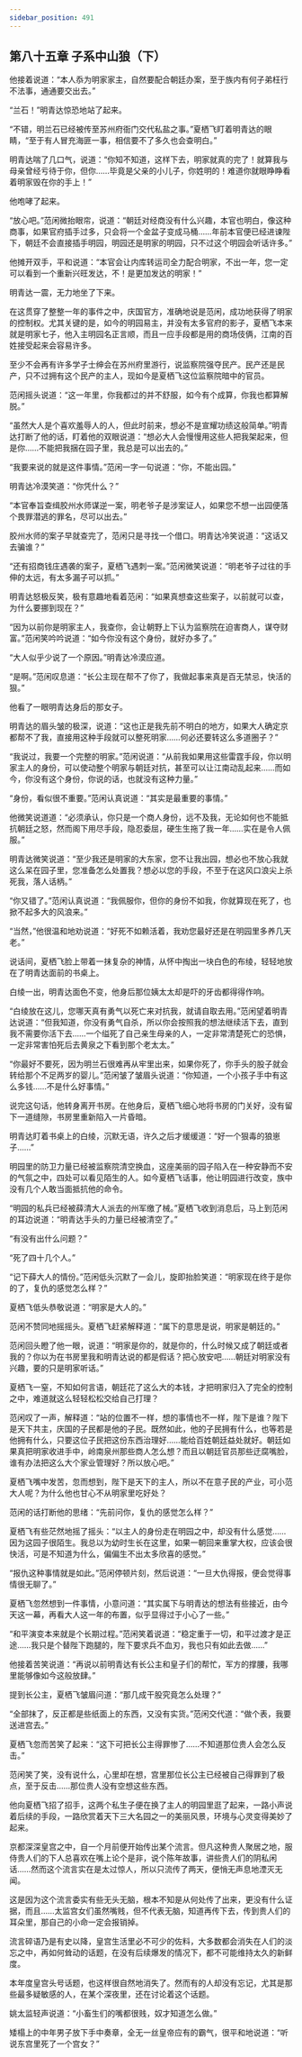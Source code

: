 ```yaml
---
sidebar_position: 491
---
```


## 第八十五章 **子系中山狼（下）**

他接着说道：“本人忝为明家家主，自然要配合朝廷办案，至于族内有何子弟枉行不法事，通通要交出去。”

“兰石！”明青达惊恐地站了起来。

“不错，明兰石已经被传至苏州府衙门交代私盐之事。”夏栖飞盯着明青达的眼睛，“至于有人冒充海匪一事，相信要不了多久也会查明白。”

明青达喘了几口气，说道：“你知不知道，这样下去，明家就真的完了！就算我与母亲曾经亏待于你，但你……毕竟是父亲的小儿子，你姓明的！难道你就眼睁睁看着明家毁在你的手上！”

他咆哮了起来。

“放心吧。”范闲微抬眼帘，说道：“朝廷对经商没有什么兴趣，本官也明白，像这种商事，如果官府插手过多，只会将一个金盆子变成马桶……年前本官便已经进谏陛下，朝廷不会直接插手明园，明园还是明家的明园，只不过这个明园会听话许多。”

他摊开双手，平和说道：“本官会让内库转运司全力配合明家，不出一年，您一定可以看到一个重新兴旺发达，不！是更加发达的明家！”

明青达一震，无力地坐了下来。

在这贯穿了整整一年的事件之中，庆国官方，准确地说是范闲，成功地获得了明家的控制权。尤其关键的是，如今的明园易主，并没有太多官府的影子，夏栖飞本来就是明家七子，他入主明园名正言顺，而且一应手段都是用的商场伎俩，江南的百姓接受起来会容易许多。

至少不会再有许多学子士绅会在苏州府里游行，说监察院强夺民产。民产还是民产，只不过拥有这个民产的主人，现如今是夏栖飞这位监察院暗中的官员。

范闲摇头说道：“这一年里，你我都过的并不舒服，如今有个成算，你我也都算解脱。”

“虽然大人是个喜欢羞辱人的人，但此时前来，想必不是宣耀功绩这般简单。”明青达打断了他的话，盯着他的双眼说道：“想必大人会慢慢用这些人把我架起来，但是你……不能把我捆在园子里，我总是可以出去的。”

“我要来说的就是这件事情。”范闲一字一句说道：“你，不能出园。”

明青达冷漠笑道：“你凭什么？”

“本官奉旨查缉胶州水师谋逆一案，明老爷子是涉案证人，如果您不想一出园便落个畏罪潜逃的罪名，尽可以出去。”

胶州水师的案子早就查完了，范闲只是寻找一个借口。明青达冷笑说道：“这话又去骗谁？”

“还有招商钱庄遇袭的案子，夏栖飞遇刺一案。”范闲微笑说道：“明老爷子过往的手伸的太远，有太多漏子可以抓。”

明青达怒极反笑，极有意趣地看着范闲：“如果真想查这些案子，以前就可以查，为什么要挪到现在？”

“因为以前你是明家主人，我查你，会让朝野上下认为监察院在迫害商人，谋夺财富。”范闲笑吟吟说道：“如今你没有这个身份，就好办多了。”

“大人似乎少说了一个原因。”明青达冷漠应道。

“是啊。”范闲叹息道：“长公主现在帮不了你了，我做起事来真是百无禁忌，快活的狠。”

他看了一眼明青达身后的那女子。

明青达的眉头皱的极深，说道：“这也正是我先前不明白的地方，如果大人确定京都帮不了我，直接用这种手段就可以整死明家……何必还要转这么多道圈子？”

“我说过，我要一个完整的明家。”范闲说道：“从前我如果用这些雷霆手段，你以明家主人的身份，可以使动整个明家与朝廷对抗，甚至可以让江南动乱起来……而如今，你没有这个身份，你说的话，也就没有这种力量。”

“身份，看似很不重要。”范闲认真说道：“其实是最重要的事情。”

他微笑说道道：“必须承认，你只是一个商人身份，远不及我，无论如何也不能抵抗朝廷之怒，然而阁下用尽手段，隐忍委屈，硬生生拖了我一年……实在是令人佩服。”

明青达微笑说道：“至少我还是明家的大东家，您不让我出园，想必也不放心我就这么呆在园子里，您准备怎么处置我？想必以您的手段，不至于在这风口浪尖上杀死我，落人话柄。”

“你又错了。”范闲认真说道：“我佩服你，但你的身份不如我，你就算现在死了，也掀不起多大的风浪来。”

“当然，”他很温和地劝说道：“好死不如赖活着，我劝您最好还是在明园里多养几天老。”

说话间，夏栖飞脸上带着一抹复杂的神情，从怀中掏出一块白色的布绫，轻轻地放在了明青达面前的书桌上。

白绫一出，明青达面色不变，他身后那位姨太太却是吓的牙齿都得得作响。

“白绫放在这儿，您哪天真有勇气以死亡来对抗我，就请自取去用。”范闲望着明青达说道：“但我知道，你没有勇气自杀，所以你会按照我的想法继续活下去，直到我不需要你活下去……一个缢死了自己亲生母亲的人，一定非常清楚死亡的恐惧，一定非常害怕死后去黄泉之下看到那个老太太。”

“你最好不要死，因为明兰石很难再从牢里出来，如果你死了，你手头的股子就会转给那个不足两岁的婴儿。”范闲皱了皱眉头说道：“你知道，一个小孩子手中有这么多钱……不是什么好事情。”

说完这句话，他转身离开书房。在他身后，夏栖飞细心地将书房的门关好，没有留下一道缝隙，书房里重新陷入一片昏暗。

明青达盯着书桌上的白绫，沉默无语，许久之后才缓缓道：“好一个狠毒的狼崽子……”

明园里的防卫力量已经被监察院清空换血，这座美丽的园子陷入在一种安静而不安的气氛之中，四处可以看见陌生的人。如今夏栖飞话事，他让明园进行改变，族中没有几个人敢当面抵抗他的命令。

“明园的私兵已经被薛清大人派去的州军缴了械。”夏栖飞收到消息后，马上到范闲的耳边说道：“明青达手头的力量已经被清空了。”

“有没有出什么问题？”

“死了四十几个人。”

“记下薛大人的情份。”范闲低头沉默了一会儿，旋即抬脸笑道：“明家现在终于是你的了，复仇的感觉怎么样？”

夏栖飞低头恭敬说道：“明家是大人的。”

范闲不赞同地摇摇头。夏栖飞赶紧解释道：“属下的意思是说，明家是朝廷的。”

范闲回头瞪了他一眼，说道：“明家是你的，就是你的，什么时候又成了朝廷或者我的？你以为在书房里我和明青达说的都是假话？把心放安吧……朝廷对明家没有兴趣，要的只是明家听话。”

夏栖飞一窒，不知如何言语，朝廷花了这么大的本钱，才把明家归入了完全的控制之中，难道就这么轻轻松松交给自己打理？

范闲叹了一声，解释道：“站的位置不一样，想的事情也不一样，陛下是谁？陛下是天下共主，庆国的子民都是他的子民。既然如此，他的子民拥有什么，也等若是他拥有什么，只要这位子民把这份东西治理好……能给百姓朝廷益处就好。朝廷如果真把明家收进手中，岭南泉州那些商人怎么想？而且以朝廷官员那些迂腐嘴脸，谁有办法把这么大个家业管理好？所以放心吧。”

夏栖飞嘴中发苦，忽而想到，陛下是天下的主人，所以不在意子民的产业，可小范大人呢？为什么他也甘心不从明家里吃好处？

范闲的话打断他的思绪：“先前问你，复仇的感觉怎么样？”

夏栖飞有些茫然地摇了摇头：“以主人的身份走在明园之中，却没有什么感觉……因为这园子很陌生。我总以为幼时生长在这里，如果一朝回来重掌大权，应该会很快活，可是不知道为什么，偏偏生不出太多欣喜的感觉。”

“报仇这种事情就是如此。”范闲停顿片刻，然后说道：“一旦大仇得报，便会觉得事情很无聊了。”

夏栖飞忽然想到一件事情，小意问道：“其实属下与明青达的想法有些接近，由今天这一幕，再看大人这一年的布置，似乎显得过于小心了一些。”

“和平演变本来就是个长期过程。”范闲笑着说道：“稳定重于一切，和平过渡才是正途……我只是个替陛下跑腿的，陛下要求兵不血刃，我也只有如此去做……”

他接着苦笑说道：“再说以前明青达有长公主和皇子们的帮忙，军方的撑腰，我哪里能够像如今这般放肆。”

提到长公主，夏栖飞皱眉问道：“那几成干股究竟怎么处理？”

“全部抹了，反正都是些纸面上的东西，又没有实货。”范闲交代道：“做个表，我要送进宫去。”

夏栖飞忽而苦笑了起来：“这下可把长公主得罪惨了……不知道那位贵人会怎么反击。”

范闲笑了笑，没有说什么，心里却在想，宫里那位长公主已经被自己得罪到了极点，至于反击……那位贵人没有空想这些东西。

他向夏栖飞招了招手，这两个私生子便在换了主人的明园里逛了起来，一路小声说着后续的手段，一路欣赏着天下三大名园之一的美丽风景，环境与心灵变得美妙了起来。

京都深深皇宫之中，自一个月前便开始传出某个流言。但凡这种贵人聚居之地，服侍贵人们的下人总喜欢在嘴上论个是非，说个陈年故事，讲些贵人们的阴私闲话……然而这个流言实在是太过惊人，所以只流传了两天，便悄无声息地湮灭无闻。

这是因为这个流言委实有些无头无脑，根本不知是从何处传了出来，更没有什么证据，而且……太监宫女们虽然嘴贱，但不代表无脑，知道再传下去，传到贵人们的耳朵里，那自己的小命一定会报销掉。

流言碎语乃是有史以降，皇宫生活里必不可少的佐料，大多数都会消失在人们的淡忘之中，再如何耸动的话题，在没有后续爆发的情况下，都不可能维持太久的新鲜度。

本年度皇宫头号话题，也这样很自然地消失了。然而有的人却没有忘记，尤其是那些最多疑敏感的人，在某个深夜里，还在讨论着这个话题。

姚太监轻声说道：“小畜生们的嘴都很贱，奴才知道怎么做。”

矮榻上的中年男子放下手中奏章，全无一丝皇帝应有的霸气，很平和地说道：“听说东宫里死了一个宫女？”


